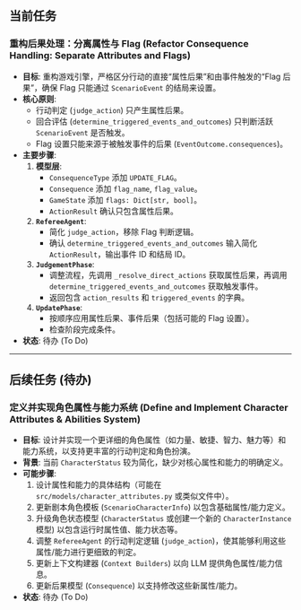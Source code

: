 ## 当前任务

### 重构后果处理：分离属性与 Flag (Refactor Consequence Handling: Separate Attributes and Flags)

*   **目标**: 重构游戏引擎，严格区分行动的直接“属性后果”和由事件触发的“Flag 后果”，确保 Flag 只能通过 `ScenarioEvent` 的结局来设置。
*   **核心原则**:
    *   行动判定 (`judge_action`) 只产生属性后果。
    *   回合评估 (`determine_triggered_events_and_outcomes`) 只判断活跃 `ScenarioEvent` 是否触发。
    *   Flag 设置只能来源于被触发事件的后果 (`EventOutcome.consequences`)。
*   **主要步骤**:
    1.  **模型层**:
        *   `ConsequenceType` 添加 `UPDATE_FLAG`。
        *   `Consequence` 添加 `flag_name`, `flag_value`。
        *   `GameState` 添加 `flags: Dict[str, bool]`。
        *   `ActionResult` 确认只包含属性后果。
    2.  **`RefereeAgent`**:
        *   简化 `judge_action`，移除 Flag 判断逻辑。
        *   确认 `determine_triggered_events_and_outcomes` 输入简化 `ActionResult`，输出事件 ID 和结局 ID。
    3.  **`JudgementPhase`**:
        *   调整流程，先调用 `_resolve_direct_actions` 获取属性后果，再调用 `determine_triggered_events_and_outcomes` 获取触发事件。
        *   返回包含 `action_results` 和 `triggered_events` 的字典。
    4.  **`UpdatePhase`**:
        *   按顺序应用属性后果、事件后果（包括可能的 Flag 设置）。
        *   检查阶段完成条件。
*   **状态**: 待办 (To Do)

---

## 后续任务 (待办)

### 定义并实现角色属性与能力系统 (Define and Implement Character Attributes & Abilities System)

*   **目标**: 设计并实现一个更详细的角色属性（如力量、敏捷、智力、魅力等）和能力系统，以支持更丰富的行动判定和角色扮演。
*   **背景**: 当前 `CharacterStatus` 较为简化，缺少对核心属性和能力的明确定义。
*   **可能步骤**:
    1.  设计属性和能力的具体结构（可能在 `src/models/character_attributes.py` 或类似文件中）。
    2.  更新剧本角色模板 (`ScenarioCharacterInfo`) 以包含基础属性/能力定义。
    3.  升级角色状态模型 (`CharacterStatus` 或创建一个新的 `CharacterInstance` 模型) 以包含运行时属性值、能力状态等。
    4.  调整 `RefereeAgent` 的行动判定逻辑 (`judge_action`)，使其能够利用这些属性/能力进行更细致的判定。
    5.  更新上下文构建器 (`Context Builders`) 以向 LLM 提供角色属性/能力信息。
    6.  更新后果模型 (`Consequence`) 以支持修改这些新属性/能力。
*   **状态**: 待办 (To Do)
